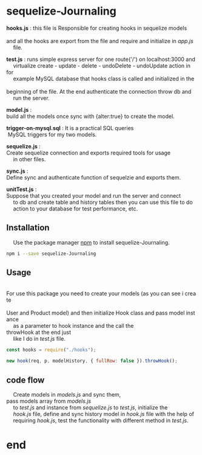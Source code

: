 # sequelize-Journaling

**hooks.js** : this file is Responsible for creating hooks in sequelize models \
&nbsp;&emsp;and all the hooks are export from the file and require and initialize in *app.js* \
&nbsp;&emsp;file.

**test.js** : runs simple express server for one route('/') on localhost:3000 and \
&nbsp;&emsp;virtualize create - update - delete - undoDelete - undoUpdate action in for \
&nbsp;&emsp;example MySQL database that hooks class is called and initialized in the \
&nbsp;&emsp;beginning of the file. At the end authenticate the connection throw db and \
&nbsp;&emsp;run the server.

**model.js** : build all the models once sync with {alter:true} to create the model.

**trigger-on-mysql.sql** : It is a practical SQL queries  MySQL triggers for my two models.

**sequelize.js** : Create sequelize connection and exports required tools for usage \
&nbsp;&emsp;in other files.

**sync.js** : Define sync and authenticate function of sequelzie and exports them.

**unitTest.js** : Suppose that you created your model and run the server and connect \
&nbsp;&emsp;to db and create table and history tables then you can use this file to do \
&nbsp;&emsp;action to your database for test performance, etc.


## Installation

&nbsp;&emsp;Use the package manager [npm](https://www.npmjs.com/) to install sequelize-Journaling.

```bash
npm i --save sequelize-Journaling
```

## Usage

&nbsp;&emsp;For use this package you need to create your models (as you can see i create \
&nbsp;&emsp;User and Product model) and then initialize Hook class and pass model instance\
&nbsp;&emsp;as a parameter to hook instance and the call the throwHook at the end just \
&nbsp;&emsp;like I do in *test.js* file.

```javascript
const hooks = require("./hooks");

new hook(req, p, modelHistory, { fullRow: false }).throwHook();
```
## code flow
&nbsp;&emsp;Create models in *models.js* and sync them, pass models array from *models.js* \
&nbsp;&emsp;to *test.js* and instance from *sequelize.js* to *test.js*, initialize the \
&nbsp;&emsp;*hook.js* file, define and sync history model in *hook.js* file with the help of \
&nbsp;&emsp;requiring *hook.js*, test the functionality with different method in *test.js*.

# end
